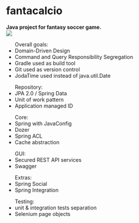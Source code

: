 # fantacalcio 
<b>Java project for fantasy soccer game.</b>
<br/>
<img src="https://api.travis-ci.org/acichon89/fantacalcio.svg?branch=master" />
<br/>

<ul>Overall goals: 
<li>Domain-Driven Design</li>
<li>Command and Query Responsibility Segregation </li>
<li>Gradle used as build tool</li>
<li>Git used as version control</li>
<li>JodaTime used instead of java.util.Date</li>
</ul>

<ul>Repository:
<li> JPA 2.0 / Spring Data </li>
<li> Unit of work pattern</li>
<li> Application managed ID </li>
</ul>

<ul>Core:
<li> Spring with JavaConfig </li>
<li> Dozer </li>
<li> Spring ACL </li>
<li> Cache abstraction </li>
</ul>

<ul>GUI:
<li> Secured REST API services </li>
<li> Swagger </li>
</ul>

<ul>Extras:
<li> Spring Social </li>
<li> Spring Integration </li>
</ul>

<ul>Testing:
<li> unit & integration tests separation </li>
<li>Selenium page objects</li>
</ul>
